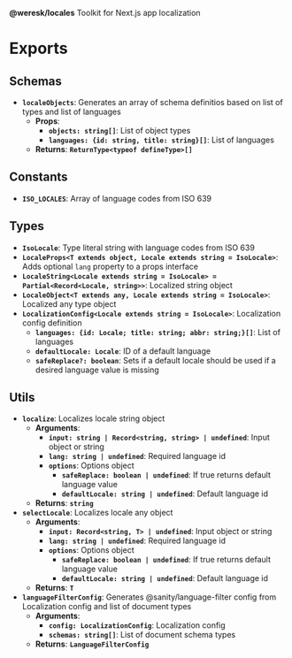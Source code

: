 **@weresk/locales**
Toolkit for Next.js app localization

# Exports

## Schemas

-   **`localeObjects`**: Generates an array of schema definitios based on list of types and list of languages
    -   **Props**:
        -   **`objects: string[]`**: List of object types
        -   **`languages: {id: string, title: string}[]`**: List of languages
    -   **Returns**: **`ReturnType<typeof defineType>[]`**

## Constants

-   **`ISO_LOCALES`**: Array of language codes from ISO 639

## Types

-   **`IsoLocale`**: Type literal string with language codes from ISO 639
-   **`LocaleProps<T extends object, Locale extends string = IsoLocale>`**: Adds optional `lang` property to a props interface
-   **`LocaleString<Locale extends string = IsoLocale> = Partial<Record<Locale, string>>`**: Localized string object
-   **`LocaleObject<T extends any, Locale extends string = IsoLocale>`**: Localized any type object
-   **`LocalizationConfig<Locale extends string = IsoLocale>`**: Localization config definition
    -   **`languages: {id: Locale; title: string; abbr: string;}[]`**: List of languages
    -   **`defaultLocale: Locale`**: ID of a default language
    -   **`safeReplace?: boolean`**: Sets if a default locale should be used if a desired language value is missing

## Utils

-   **`localize`**: Localizes locale string object
    -   **Arguments**:
        -   **`input: string | Record<string, string> | undefined`**: Input object or string
        -   **`lang: string | undefined`**: Required language id
        -   **`options`**: Options object
            -   **`safeReplace: boolean | undefined`**: If true returns default language value
            -   **`defaultLocale: string | undefined`**: Default language id
    -   **Returns**: **`string`**
-   **`selectLocale`**: Localizes locale any object
    -   **Arguments**:
        -   **`input: Record<string, T> | undefined`**: Input object or string
        -   **`lang: string | undefined`**: Required language id
        -   **`options`**: Options object
            -   **`safeReplace: boolean | undefined`**: If true returns default language value
            -   **`defaultLocale: string | undefined`**: Default language id
    -   **Returns**: **`T`**
-   **`languageFilterConfig`**: Generates @sanity/language-filter config from Localization config and list of document types
    -   **Arguments**:
        -   **`config: LocalizationConfig`**: Localization config
        -   **`schemas: string[]`**: List of document schema types
    -   **Returns**: **`LanguageFilterConfig`**
